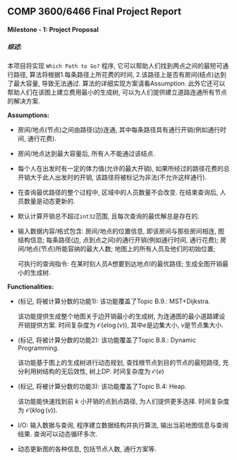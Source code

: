 ## COMP 3600/6466 Final Project Report

#### Milestone - 1: Project Proposal

##### 综述:

本项目将实现 `Which Path to Go?` 程序, 它可以帮助人们找到两点之间的最短可通行路径, 算法将根据1.每条路径上所花费的时间, 2.该路径上是否有房间(结点)达到了最大容量, 导致无法通过. 算法的详细实现方案请看Assumption. 此外它还可以帮助人们在该图上建立费用最小的生成树, 可以为人们提供建立道路连通所有节点的解决方案.

**Assumptions:**

+ 房间/地点(节点)之间由路径(边)连通, 其中每条路径具有通行开销(例如通行时间, 通行花费).

+ 房间/地点达到最大容量后, 所有人不能通过该结点.

+ 每个人在出发时有一定的体力值(允许的最大开销), 如果所经过的路径花费的总开销大于此人出发时的开销, 该路径将被标记为非法(不允许这样通行).

+ 在查询最优路径的整个过程中, 区域中的人员数量不会改变. 在结束查询后, 人员数量是动态更新的. 

+ 默认计算开销总不超过`int32`范围, 且每次查询的最优解总是存在的.

+ 输入数据内容/格式包含: 房间/地点的位置信息, 即该房间与那些房间相连, 图结构信息; 每条路径(边, 点到点之间)的通行开销(例如通行时间, 通行花费); 房间/地点(节点)所能容纳的最大人数; 地图上的所有人员及他们的初始位置;

  可执行的查询指令: 在某时刻人员A想要到达地点I的最优路径; 生成全图开销最小的生成树.

**Functionalities:**

+ (标记, 将被计算分数的功能1): 该功能覆盖了Topic B.9.: MST+Dijkstra.

  该功能提供生成整个地图关于边开销最小的生成树, 为连通图的最小道路建设开销提供方案. 时间复杂度为 $\mathcal{O} (e \log(v))$, 其中$e$是边集大小, $v$是节点集大小.

+ (标记, 将被计算分数的功能2): 该功能覆盖了Topic B.8.: Dynamic Programming.

  该功能基于图上的生成树进行动态规划, 查找根节点到目的节点的最短路径, 充分利用树结构的无后效性, 树上DP. 时间复杂度为 $\mathcal{O}(e)$

+ (标记, 将被计算分数的功能3): 该功能覆盖了Topic B.4: Heap.

  该功能能快速找到前 $k$ 小开销的点到点路径, 为人们提供更多选择. 时间复杂度为 $\mathcal{O} (k \log(v))$.

+ I/O: 输入数据与查询, 程序建立数据结构并执行算法, 输出当前地图信息与查询结果. 查询可以动态循环多次.

+ 动态更新图的各种信息, 包括节点人数, 通行方案等.